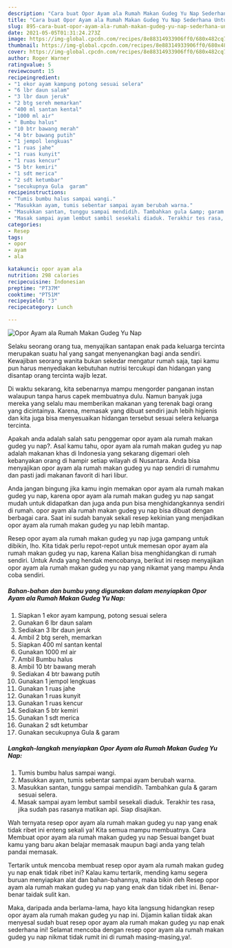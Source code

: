 ```yaml
---
description: "Cara buat Opor Ayam ala Rumah Makan Gudeg Yu Nap Sederhana Untuk Jualan"
title: "Cara buat Opor Ayam ala Rumah Makan Gudeg Yu Nap Sederhana Untuk Jualan"
slug: 895-cara-buat-opor-ayam-ala-rumah-makan-gudeg-yu-nap-sederhana-untuk-jualan
date: 2021-05-05T01:31:24.273Z
image: https://img-global.cpcdn.com/recipes/8e88314933906ff0/680x482cq70/opor-ayam-ala-rumah-makan-gudeg-yu-nap-foto-resep-utama.jpg
thumbnail: https://img-global.cpcdn.com/recipes/8e88314933906ff0/680x482cq70/opor-ayam-ala-rumah-makan-gudeg-yu-nap-foto-resep-utama.jpg
cover: https://img-global.cpcdn.com/recipes/8e88314933906ff0/680x482cq70/opor-ayam-ala-rumah-makan-gudeg-yu-nap-foto-resep-utama.jpg
author: Roger Warner
ratingvalue: 5
reviewcount: 15
recipeingredient:
- "1 ekor ayam kampung potong sesuai selera"
- "6 lbr daun salam"
- "3 lbr daun jeruk"
- "2 btg sereh memarkan"
- "400 ml santan kental"
- "1000 ml air"
- " Bumbu halus"
- "10 btr bawang merah"
- "4 btr bawang putih"
- "1 jempol lengkuas"
- "1 ruas jahe"
- "1 ruas kunyit"
- "1 ruas kencur"
- "5 btr kemiri"
- "1 sdt merica"
- "2 sdt ketumbar"
- "secukupnya Gula  garam"
recipeinstructions:
- "Tumis bumbu halus sampai wangi."
- "Masukkan ayam, tumis sebentar sampai ayam berubah warna."
- "Masukkan santan, tunggu sampai mendidih. Tambahkan gula &amp; garam sesuai selera."
- "Masak sampai ayam lembut sambil sesekali diaduk. Terakhir tes rasa, jika sudah pas rasanya matikan api. Siap disajikan."
categories:
- Resep
tags:
- opor
- ayam
- ala

katakunci: opor ayam ala 
nutrition: 298 calories
recipecuisine: Indonesian
preptime: "PT37M"
cooktime: "PT51M"
recipeyield: "3"
recipecategory: Lunch

---
```



![Opor Ayam ala Rumah Makan Gudeg Yu Nap](https://img-global.cpcdn.com/recipes/8e88314933906ff0/680x482cq70/opor-ayam-ala-rumah-makan-gudeg-yu-nap-foto-resep-utama.jpg)

Selaku seorang orang tua, menyajikan santapan enak pada keluarga tercinta merupakan suatu hal yang sangat menyenangkan bagi anda sendiri. Kewajiban seorang  wanita bukan sekedar mengatur rumah saja, tapi kamu pun harus menyediakan kebutuhan nutrisi tercukupi dan hidangan yang disantap orang tercinta wajib lezat.

Di waktu  sekarang, kita sebenarnya mampu mengorder panganan instan walaupun tanpa harus capek membuatnya dulu. Namun banyak juga mereka yang selalu mau memberikan makanan yang terenak bagi orang yang dicintainya. Karena, memasak yang dibuat sendiri jauh lebih higienis dan kita juga bisa menyesuaikan hidangan tersebut sesuai selera keluarga tercinta. 



Apakah anda adalah salah satu penggemar opor ayam ala rumah makan gudeg yu nap?. Asal kamu tahu, opor ayam ala rumah makan gudeg yu nap adalah makanan khas di Indonesia yang sekarang digemari oleh kebanyakan orang di hampir setiap wilayah di Nusantara. Anda bisa menyajikan opor ayam ala rumah makan gudeg yu nap sendiri di rumahmu dan pasti jadi makanan favorit di hari libur.

Anda jangan bingung jika kamu ingin memakan opor ayam ala rumah makan gudeg yu nap, karena opor ayam ala rumah makan gudeg yu nap sangat mudah untuk didapatkan dan juga anda pun bisa menghidangkannya sendiri di rumah. opor ayam ala rumah makan gudeg yu nap bisa dibuat dengan berbagai cara. Saat ini sudah banyak sekali resep kekinian yang menjadikan opor ayam ala rumah makan gudeg yu nap lebih mantap.

Resep opor ayam ala rumah makan gudeg yu nap juga gampang untuk dibikin, lho. Kita tidak perlu repot-repot untuk memesan opor ayam ala rumah makan gudeg yu nap, karena Kalian bisa menghidangkan di rumah sendiri. Untuk Anda yang hendak mencobanya, berikut ini resep menyajikan opor ayam ala rumah makan gudeg yu nap yang nikamat yang mampu Anda coba sendiri.

<!--inarticleads1-->

##### Bahan-bahan dan bumbu yang digunakan dalam menyiapkan Opor Ayam ala Rumah Makan Gudeg Yu Nap:

1. Siapkan 1 ekor ayam kampung, potong sesuai selera
1. Gunakan 6 lbr daun salam
1. Sediakan 3 lbr daun jeruk
1. Ambil 2 btg sereh, memarkan
1. Siapkan 400 ml santan kental
1. Gunakan 1000 ml air
1. Ambil  Bumbu halus
1. Ambil 10 btr bawang merah
1. Sediakan 4 btr bawang putih
1. Gunakan 1 jempol lengkuas
1. Gunakan 1 ruas jahe
1. Gunakan 1 ruas kunyit
1. Gunakan 1 ruas kencur
1. Sediakan 5 btr kemiri
1. Gunakan 1 sdt merica
1. Gunakan 2 sdt ketumbar
1. Gunakan secukupnya Gula &amp; garam




<!--inarticleads2-->

##### Langkah-langkah menyiapkan Opor Ayam ala Rumah Makan Gudeg Yu Nap:

1. Tumis bumbu halus sampai wangi.
1. Masukkan ayam, tumis sebentar sampai ayam berubah warna.
1. Masukkan santan, tunggu sampai mendidih. Tambahkan gula &amp; garam sesuai selera.
1. Masak sampai ayam lembut sambil sesekali diaduk. Terakhir tes rasa, jika sudah pas rasanya matikan api. Siap disajikan.




Wah ternyata resep opor ayam ala rumah makan gudeg yu nap yang enak tidak ribet ini enteng sekali ya! Kita semua mampu membuatnya. Cara Membuat opor ayam ala rumah makan gudeg yu nap Sesuai banget buat kamu yang baru akan belajar memasak maupun bagi anda yang telah pandai memasak.

Tertarik untuk mencoba membuat resep opor ayam ala rumah makan gudeg yu nap enak tidak ribet ini? Kalau kamu tertarik, mending kamu segera buruan menyiapkan alat dan bahan-bahannya, maka bikin deh Resep opor ayam ala rumah makan gudeg yu nap yang enak dan tidak ribet ini. Benar-benar taidak sulit kan. 

Maka, daripada anda berlama-lama, hayo kita langsung hidangkan resep opor ayam ala rumah makan gudeg yu nap ini. Dijamin kalian tiidak akan menyesal sudah buat resep opor ayam ala rumah makan gudeg yu nap enak sederhana ini! Selamat mencoba dengan resep opor ayam ala rumah makan gudeg yu nap nikmat tidak rumit ini di rumah masing-masing,ya!.

